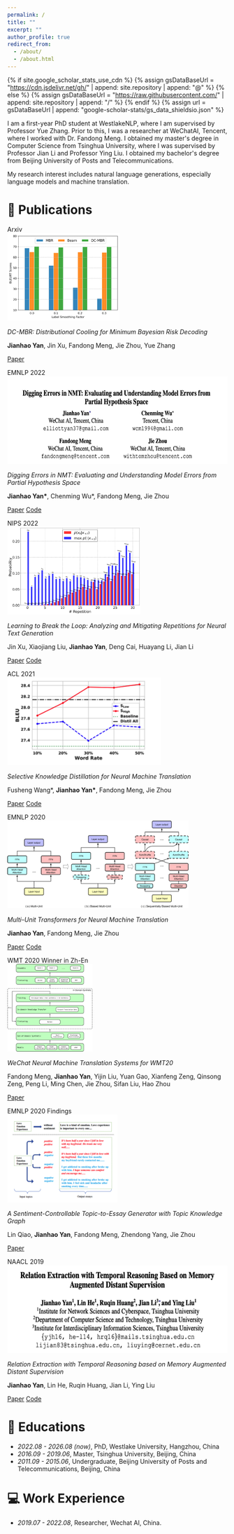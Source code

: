 ```yaml
---
permalink: /
title: ""
excerpt: ""
author_profile: true
redirect_from: 
  - /about/
  - /about.html
---
```


{% if site.google_scholar_stats_use_cdn %}
{% assign gsDataBaseUrl = "https://cdn.jsdelivr.net/gh/" | append: site.repository | append: "@" %}
{% else %}
{% assign gsDataBaseUrl = "https://raw.githubusercontent.com/" | append: site.repository | append: "/" %}
{% endif %}
{% assign url = gsDataBaseUrl | append: "google-scholar-stats/gs_data_shieldsio.json" %}

<span class='anchor' id='about-me'></span>

I am a first-year PhD student at WestlakeNLP, where I am supervised by Professor Yue Zhang. Prior to this, I was a researcher at WeChatAI, Tencent, where I worked with Dr. Fandong Meng.
I obtained my master's degree in Computer Science from Tsinghua University, where I was supervised by Professor Jian Li and Professor Ying Liu.
I obtained my bachelor's degree from Beijing University of Posts and Telecommunications.

My research interest includes natural language generations, especially language models and machine translation. 


<!-- # 🔥 News
- *2022.02*: &nbsp;🎉🎉 Lorem ipsum dolor sit amet, consectetur adipiscing elit. Vivamus ornare aliquet ipsum, ac tempus justo dapibus sit amet. 
- *2022.02*: &nbsp;🎉🎉 Lorem ipsum dolor sit amet, consectetur adipiscing elit. Vivamus ornare aliquet ipsum, ac tempus justo dapibus sit amet.  -->

# 📝 Publications 


<!-- <div class='paper-box'><div class='paper-box-image'><div><div class="badge">Arxiv</div></div></div> -->
<div class='paper-box'><div class='paper-box-image'><div><div class="badge">Arxiv</div><img src='images/dcmbr.png' height="200"></div></div>
<div class='paper-box-text' markdown="1">

*DC-MBR: Distributional Cooling for Minimum Bayesian Risk Decoding*

**Jianhao Yan**, Jin Xu, Fandong Meng, Jie Zhou, Yue Zhang

[Paper](https://arxiv.org/pdf/2212.04205)
</div>
</div>


<!-- <div class='paper-box'><div class='paper-box-image'><div><div class="badge">EMNLP 2022</div></div></div> -->
<div class='paper-box'><div class='paper-box-image'><div><div class="badge">EMNLP 2022</div><img src='images/digging_errors.png' height="200"></div></div>
<div class='paper-box-text' markdown="1">

*Digging Errors in NMT: Evaluating and Understanding Model Errors from Partial Hypothesis Space*

**Jianhao Yan\***, Chenming Wu\*, Fandong Meng, Jie Zhou

[Paper](https://aclanthology.org/2022.emnlp-main.827.pdf) [Code](https://github.com/ElliottYan/digging_errors_nmt)
</div>
</div>

<!-- <div class='paper-box'><div class='paper-box-image'><div><div class="badge">NIPS 2022</div></div></div> -->
<div class='paper-box'><div class='paper-box-image'><div><div class="badge">NIPS 2022</div><img src='images/ditto.png' height="200"></div></div>
<div class='paper-box-text' markdown="1">

*Learning to Break the Loop: Analyzing and Mitigating Repetitions for Neural Text Generation*

Jin Xu, Xiaojiang Liu, **Jianhao Yan**, Deng Cai, Huayang Li, Jian Li

[Paper](https://openreview.net/forum?id=sexfswCc7B) [Code](https://github.com/Jxu-Thu/DITTO/)
</div>
</div>

<!-- <div class='paper-box'><div class='paper-box-image'><div><div class="badge">ACL 2021</div></div></div> -->
<div class='paper-box'><div class='paper-box-image'><div><div class="badge">ACL 2021</div><img src='images/selective_kd.png' height="200"></div></div>
<div class='paper-box-text' markdown="1">

*Selective Knowledge Distillation for Neural Machine Translation*

Fusheng Wang\*, **Jianhao Yan\***, Fandong Meng, Jie Zhou

[Paper](https://aclanthology.org/2021.acl-long.504/) [Code](https://github.com/LeslieOverfitting/selective_distillation)
</div>
</div>

<!-- <div class='paper-box'><div class='paper-box-image'><div><div class="badge">EMNLP 2020</div></div></div> -->
<div class='paper-box'><div class='paper-box-image'><div><div class="badge">EMNLP 2020</div><img src='images/multi-unit.png' height="200"></div></div>
<div class='paper-box-text' markdown="1">

*Multi-Unit Transformers for Neural Machine Translation*

**Jianhao Yan**, Fandong Meng, Jie Zhou

[Paper](https://aclanthology.org/2020.emnlp-main.77/) [Code](https://github.com/ElliottYan/Multi_Unit_Transformer)
</div>
</div>

<div class='paper-box'><div class='paper-box-image'><div><div class="badge">WMT 2020 Winner in Zh-En</div><img src='images/wmt2020.png' height="200"></div></div>
<!-- <div class='paper-box'><div class='paper-box-image'><div><div class="badge">WMT 2020 Winner in Zh-En</div></div></div> -->
<div class='paper-box-text' markdown="1">

*WeChat Neural Machine Translation Systems for WMT20*

Fandong Meng, **Jianhao Yan**, Yijin Liu, Yuan Gao, Xianfeng Zeng, Qinsong Zeng, Peng Li, Ming Chen, Jie Zhou, Sifan Liu, Hao Zhou

[Paper](https://arxiv.org/pdf/2010.00247.pdf)
</div>
</div>

<div class='paper-box'><div class='paper-box-image'><div><div class="badge">EMNLP 2020 Findings</div><img src='images/sent-control-emnlp22-findings.png' height="200"></div></div>
<!-- <div class='paper-box'><div class='paper-box-image'><div><div class="badge">EMNLP 2020 Findings</div></div></div> -->
<div class='paper-box-text' markdown="1">

*A Sentiment-Controllable Topic-to-Essay Generator with Topic Knowledge Graph*

Lin Qiao, **Jianhao Yan**, Fandong Meng, Zhendong Yang, Jie Zhou

[Paper](https://arxiv.org/pdf/2010.05511.pdf)
</div>
</div>


<div class='paper-box'><div class='paper-box-image'><div><div class="badge">NAACL 2019</div><img src='images/temp-re.png' height="200"></div></div>
<!-- <div class='paper-box'><div class='paper-box-image'><div><div class="badge">NAACL 2019</div></div></div> -->
<div class='paper-box-text' markdown="1">

*Relation Extraction with Temporal Reasoning based on Memory Augmented Distant Supervision*

**Jianhao Yan**, Lin He, Ruqin Huang, Jian Li, Ying Liu

[Paper](https://aclanthology.org/N19-1107.pdf) [Code](https://github.com/ElliottYan/DS_Temporal)
</div>
</div>

<!-- - `ICLR 2023` [Bag of Tricks for Unsupervised Text-to-Speech](https://openreview.net/forum?id=SbR9mpTuBn), **Yi Ren**, Chen Zhang, Shuicheng Yan -->
<!-- - `NeurIPS 2022` [Dict-TTS: Learning to Pronounce with Prior Dictionary Knowledge for Text-to-Speech](), Ziyue Jiang, Zhe Su, Zhou Zhao, Qian Yang, **Yi Ren**, Jinglin Liu, Zhenhui Ye [![](https://img.shields.io/github/stars/Zain-Jiang/Dict-TTS?style=social&label=Code+Stars)](https://github.com/Zain-Jiang/Dict-TTS)
- `NeurIPS 2022` [GenerSpeech: Towards Style Transfer for Generalizable Out-Of-Domain Text-to-Speech](), Rongjie Huang, **Yi Ren**, Jinglin Liu, Chenye Cui, Zhou Zhao
- `NeurIPS 2022` [M4Singer: a Multi-Style, Multi-Singer and Musical Score Provided Mandarin Singing Corpus](), Lichao Zhang, Ruiqi Li, Shoutong Wang, Liqun Deng, Jinglin Liu, **Yi Ren**, Jinzheng He, Rongjie Huang, Jieming Zhu, Xiao Chen, Zhou Zhao, *(Datasets and Benchmarks Track)* [![](https://img.shields.io/github/stars/M4Singer/M4Singer?style=social&label=Dataset+Stars)](https://github.com/M4Singer/M4Singer)
- ``ACM-MM 2022`` [ProDiff: Progressive Fast Diffusion Model for High-Quality Text-to-Speech](), Rongjie Huang, Zhou Zhao, Huadai Liu, Jinglin Liu, Chenye Cui, **Yi Ren**, [![](https://img.shields.io/github/stars/Rongjiehuang/ProDiff?style=social&label=Code+Stars)](https://github.com/Rongjiehuang/ProDiff)
- ``ACM-MM 2022`` [SingGAN: Generative Adversarial Network For High-Fidelity Singing Voice Generation](https://arxiv.org/abs/2110.07468), Rongjie Huang, Chenye Cui, Chen Feiayng, **Yi Ren**, Jinglin Liu, Zhou Zhao, Baoxing Huai, Zhefeng Wang
- ``IJCAI 2022`` [SyntaSpeech: Syntax-Aware Generative Adversarial Text-to-Speech](), Zhenhui Ye, Zhou Zhao, **Yi Ren**, Fei Wu, [![](https://img.shields.io/github/stars/yerfor/SyntaSpeech?style=social&label=Code+Stars)](https://github.com/yerfor/SyntaSpeech) -->
<!-- - ``WMT 2020 Winner of News Track Zh-En`` [WeChat Neural Machine Translation Systems for WMT20](https://arxiv.org/pdf/2010.05511.pdf), Fandong Meng, **Jianhao Yan**, Yijin Liu, Yuan Gao, Xianfeng Zeng, Qinsong Zeng, Peng Li, Ming Chen, Jie Zhou, Sifan Liu, Hao Zhou -->

<!-- <span style="color:red">(Oral)</span> -->

<!-- -

<div class='paper-box'><div class='paper-box-image'><div><div class="badge">EMNLP 2022</div><img src='images/TKK.png' height="100%" width="100%"></div></div>
<div class='paper-box-text' markdown="1">

Towards Generalizable and Robust Text-to-SQL Parsing

**Chang Gao**, Bowen Li, Wenxuan Zhang, Wai Lam, Binhua Li, Fei Huang, Luo Si, Yongbin Li

[Paper](https://aclanthology.org/2022.findings-emnlp.155/) [Code](https://github.com/AlibabaResearch/DAMO-ConvAI/tree/main/tkk)
</div>
</div>

<div class='paper-box'><div class='paper-box-image'><div><div class="badge">EMNLP 2022</div><img src='images/Yingxiu.png' width="100%" height="100%"></div></div>
<div class='paper-box-text' markdown="1">

Prompt Conditioned VAE: Enhancing Generative Replay for Lifelong Learning in Task-Oriented Dialogue

Yingxiu Zhao, Yinhe Zheng, Zhiliang Tian, **Chang Gao**, Jian Sun, Nevin L. Zhang

[Paper](https://aclanthology.org/2022.emnlp-main.766/) [Code](https://github.com/AlibabaResearch/DAMO-ConvAI/tree/main/pcll)
</div>
</div>

<div class='paper-box'><div class='paper-box-image'><div><div class="badge">ACL 2022</div><img src='images/UniGDD.png' width="100%" height="100%" ></div></div>
<div class='paper-box-text' markdown="1">

UniGDD: A Unified Generative Framework for Goal-Oriented Document-Grounded Dialogue

**Chang Gao**, Wenxuan Zhang, Wai Lam

[Paper](https://aclanthology.org/2022.acl-short.66/) [Code](https://github.com/gao-xiao-bai/UniGDD)
</div>
</div>

<div class='paper-box'><div class='paper-box-image'><div><div class="badge">ECIR 2022</div><img src='images/GACS.png' width="100%" height="100%"></div></div>
<div class='paper-box-text' markdown="1">

Search Clarification Selection via Query-Intent-Clarification Graph Attention

**Chang Gao**, Wai Lam

[Paper](https://www.researchgate.net/publication/364165129_Search_Clarification_Selection_via_Query-Intent-Clarification_Graph_Attention)
</div>
</div>

<div class='paper-box'><div class='paper-box-image'><div><div class="badge">CIKM 2020</div><img src='images/Rotate3D.png' width="100%" height="100%"></div></div>
<div class='paper-box-text' markdown="1">

Rotate3D: Representing Relations as Rotations in Three-Dimensional Space for Knowledge Graph Embedding

**Chang Gao**, Chengjie Sun, Lili Shan, Lei Lin, Mingjiang Wang


[Paper](https://dl.acm.org/doi/10.1145/3340531.3411889) [Code](https://github.com/gao-xiao-bai/Rotate3D)
</div>
</div>
-->

<!-- - [Lorem ipsum dolor sit amet, consectetur adipiscing elit. Vivamus ornare aliquet ipsum, ac tempus justo dapibus sit amet](https://github.com), A, B, C, **CVPR 2020** -->

# 📖 Educations
- *2022.08 - 2026.08 (now)*, PhD, Westlake University, Hangzhou, China
- *2016.09 - 2019.06*, Master, Tsinghua University, Beijing, China
- *2011.09 - 2015.06*, Undergraduate, Beijing University of Posts and Telecommunications, Beijing, China

<!-- # 📖 Working Experience -->

<!-- 
# 🎖 Honors and Awards
- *2020.09* ACM SIGIR Student Travel Grant 
- *2020.06* Outstanding Master Thesis Award
- *2018.06* Outstanding Graduate Award
- *2017.11* National Scholarship
- *2016.11* National Scholarship
-->



<!-- # 💬 Invited Talks
- *2021.06*, Lorem ipsum dolor sit amet, consectetur adipiscing elit. Vivamus ornare aliquet ipsum, ac tempus justo dapibus sit amet. 
- *2021.03*, Lorem ipsum dolor sit amet, consectetur adipiscing elit. Vivamus ornare aliquet ipsum, ac tempus justo dapibus sit amet.  \| [\[video\]](https://github.com/)
 -->
# 💻 Work Experience
- *2019.07 - 2022.08*, Researcher, Wechat AI, China. 
